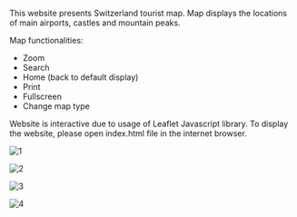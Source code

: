 This website presents Switzerland tourist map. Map displays the locations of main airports, castles and mountain peaks.

Map functionalities:
- Zoom
- Search
- Home (back to default display)
- Print
- Fullscreen
- Change map type

Website is interactive due to usage of Leaflet Javascript library.
To display the website, please open index.html file in the internet browser.







![1](https://user-images.githubusercontent.com/89083426/226198440-bb9e7c47-8175-49e6-b030-6f0656602f7a.png)













![2](https://user-images.githubusercontent.com/89083426/226198445-e313a1da-556d-4172-a6f8-b21b43768301.png)
















![3](https://user-images.githubusercontent.com/89083426/226198450-322e9053-4697-405f-a3c4-95c4cf28ef52.png)
















![4](https://user-images.githubusercontent.com/89083426/226198457-b838c621-c485-4ba7-9b13-843d38594f45.png)


















